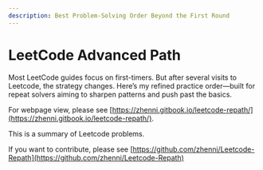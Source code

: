```yaml
---
description: Best Problem-Solving Order Beyond the First Round
---
```


# LeetCode Advanced Path

Most LeetCode guides focus on first-timers. But after several visits to Leetcode, the strategy changes. Here’s my refined practice order—built for repeat solvers aiming to sharpen patterns and push past the basics.



For webpage view, please see [https://zhenni.gitbook.io/leetcode-repath/](https://zhenni.gitbook.io/leetcode-repath/).

This is a summary of Leetcode problems.

If you want to contribute, please see [https://github.com/zhenni/Leetcode-Repath](https://github.com/zhenni/Leetcode-Repath)
